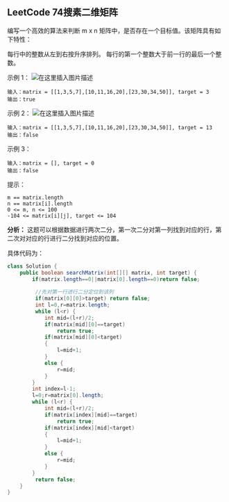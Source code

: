 ## LeetCode 74搜素二维矩阵
编写一个高效的算法来判断 m x n 矩阵中，是否存在一个目标值。该矩阵具有如下特性：

每行中的整数从左到右按升序排列。
每行的第一个整数大于前一行的最后一个整数。


示例 1：
![在这里插入图片描述](https://img-blog.csdnimg.cn/20201129162448358.png?x-oss-process=image/watermark,type_ZmFuZ3poZW5naGVpdGk,shadow_10,text_aHR0cHM6Ly9ibG9nLmNzZG4ubmV0L3FxXzQwNjkzMTcx,size_1,color_FFFFFF,t_70)
```
输入：matrix = [[1,3,5,7],[10,11,16,20],[23,30,34,50]], target = 3
输出：true
```
示例 2：
![在这里插入图片描述](https://img-blog.csdnimg.cn/20201129162459767.png?x-oss-process=image/watermark,type_ZmFuZ3poZW5naGVpdGk,shadow_10,text_aHR0cHM6Ly9ibG9nLmNzZG4ubmV0L3FxXzQwNjkzMTcx,size_1,color_FFFFFF,t_70)

```
输入：matrix = [[1,3,5,7],[10,11,16,20],[23,30,34,50]], target = 13
输出：false
```
示例 3：
```
输入：matrix = [], target = 0
输出：false
```

提示：
```
m == matrix.length
n == matrix[i].length
0 <= m, n <= 100
-104 <= matrix[i][j], target <= 104
```

**分析：**
这题可以根据数据进行两次二分，第一次二分对第一列找到对应的行，第二次对对应的行进行二分找到对应的位置。

具体代码为：

```java
class Solution {
    public boolean searchMatrix(int[][] matrix, int target) {
        if(matrix.length==0||matrix[0].length==0)return false;
		 
		 //先对第一行进行二分定位到该列
		 if(matrix[0][0]>target) return false;
		 int l=0,r=matrix.length;
		 while (l<r) {
			int mid=(l+r)/2;
			if(matrix[mid][0]==target)
				return true;
			if(matrix[mid][0]<target)
			{
				l=mid+1;
			}
			else {
				r=mid;
			}
		}
		int index=l-1;
		l=0;r=matrix[0].length;
		while (l<r) {
			int mid=(l+r)/2;
			if(matrix[index][mid]==target)
				return true;
			if(matrix[index][mid]<target)
			{
				l=mid+1;
			}
			else {
				r=mid;
			}
		}		 
		 return false;		  
    }
}
```